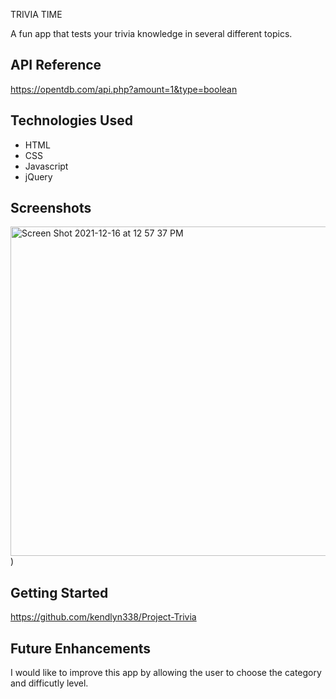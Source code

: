 

TRIVIA TIME


A fun app that tests your trivia knowledge in several different topics.
## API Reference



https://opentdb.com/api.php?amount=1&type=boolean


## Technologies Used


* HTML
* CSS
* Javascript
* jQuery
## Screenshots

<img width="527" alt="Screen Shot 2021-12-16 at 12 57 37 PM" src="https://user-images.githubusercontent.com/94921477/146451287-bf7502d5-632d-4cc7-a1b2-4c7329a5f514.png">)


## Getting Started


https://github.com/kendlyn338/Project-Trivia
## Future Enhancements


I would like to improve this app by allowing the user to choose the category and difficutly level.
